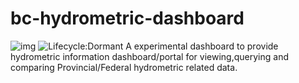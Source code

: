 # bc-hydrometric-dashboard
![img](https://img.shields.io/badge/Lifecycle-Experimental-339999)
![Lifecycle:Dormant](https://img.shields.io/badge/Lifecycle-Dormant-ff7f2a)
A experimental dashboard to provide hydrometric information dashboard/portal for viewing,querying and comparing Provincial/Federal hydrometric related data.



